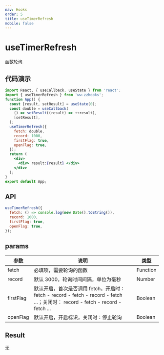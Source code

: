```yaml
---
nav: Hooks
order: 5
title: useTimerRefresh
mobile: false
---
```


# useTimerRefresh

函数轮询.

## 代码演示

```jsx
import React, { useCallback, useState } from 'react';
import { useTimerRefresh } from 'ww-zzhooks';
function App() {
  const [result, setResult] = useState(0);
  const double = useCallback(
    () => setResult((result) => ++result),
    [setResult],
  );
  useTimerRefresh({
    fetch: double,
    record: 1000,
    firstFlag: true,
    openFlag: true,
  });
  return (
    <div>
      <div> result:{result} </div>
    </div>
  );
}
export default App;
```

## API

```jsx | pure
useTimerRefresh({
  fetch: () => console.log(new Date().toString()),
  record: 1000,
  firstFlag: true,
  openFlag: true,
});
```

## params

| 参数      | 说明     | 类型     |
| --------- | --- | -------- |
| fetch     | 必填项，需要轮询的函数     | Function |
| record    | 默认 3000，轮询时间间隔，单位为毫秒          | Number   |
| firstFlag | 默认开启，首次是否调用 fetch，开启时： fetch - record - fetch - record - fetch ...；关闭时： record - fetch - record - fetch ... | Boolean  |
| openFlag  | 默认开启，开启标识，关闭时：停止轮询         | Boolean  |

## Result

无
